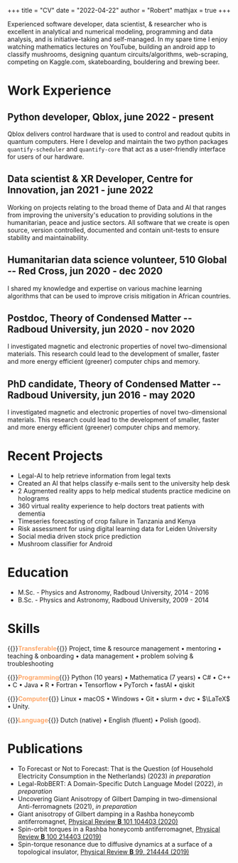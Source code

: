 +++
title = "CV"
date = "2022-04-22"
author = "Robert"
mathjax = true
+++

Experienced software developer, data scientist, & researcher who is excellent in analytical and numerical modeling, programming and data analysis, and is initiative-taking and self-managed. In my spare time I enjoy watching mathematics lectures on YouTube, building an android app to classify mushrooms, designing quantum circuits/algorithms, web-scraping, competing on Kaggle.com, skateboarding, bouldering and brewing beer. 

# Work Experience
## Python developer, Qblox, june 2022 - present
Qblox delivers control hardware that is used to control and readout qubits in quantum computers. Here I develop and maintain the two python packages `quantify-scheduler` and `quantify-core` that act as a user-friendly interface for users of our hardware. 

## Data scientist & XR Developer, Centre for Innovation, jan 2021 - june 2022
Working on projects relating to the broad theme of Data and AI that ranges from improving the university's education to providing solutions in the humanitarian, peace and justice sectors. All software that we create is open source, version controlled, documented and contain unit-tests to ensure stability and maintainability.

## Humanitarian data science volunteer, 510 Global -- Red Cross, jun 2020 - dec 2020
I shared my knowledge and expertise on various machine learning algorithms that can be used to improve crisis mitigation in African countries.

## Postdoc, Theory of Condensed Matter -- Radboud University, jun 2020 - nov 2020 
I investigated magnetic and electronic properties of novel two-dimensional materials. This research could lead to the development of smaller, faster and more energy efficient (greener) computer chips and memory.

## PhD candidate, Theory of Condensed Matter -- Radboud University, jun 2016 - may 2020
I investigated magnetic and electronic properties of novel two-dimensional materials. This research could lead to the development of smaller, faster and more energy efficient (greener) computer chips and memory.


# Recent Projects
  - Legal-AI to help retrieve information from legal texts
  - Created an AI that helps classify e-mails sent to the university help desk
  - 2 Augmented reality apps to help medical students practice medicine on holograms
  - 360 virtual reality experience to help doctors treat patients with dementia
  - Timeseries forecasting of crop failure in Tanzania and Kenya
  - Risk assessment for using digital learning data for Leiden University
  - Social media driven stock price prediction
  - Mushroom classifier for Android

# Education
- M.Sc. - Physics and Astronomy, Radboud University,	2014 - 2016
- B.Sc. - Physics and Astronomy, Radboud University,	2009 - 2014

# Skills
{{<rawhtml>}}<span style="color:#ffa86a"><b>Transferable</b></span>{{</rawhtml>}} Project, time & resource management $\bullet$ mentoring $\bullet$ teaching & onboarding  $\bullet$ data management $\bullet$ problem solving & troubleshooting

{{<rawhtml>}}<span style="color:#ffa86a"><b>Programming</b></span>{{</rawhtml>}}  Python (10 years) $\bullet$ Mathematica (7 years) $\bullet$ C\# $\bullet$ C++ $\bullet$ C $\bullet$ Java $\bullet$ R $\bullet$ Fortran $\bullet$ Tensorflow $\bullet$ PyTorch $\bullet$ fastAI $\bullet$ qiskit

{{<rawhtml>}}<span style="color:#ffa86a"><b>Computer</b></span>{{</rawhtml>}}  Linux $\bullet$ macOS $\bullet$ Windows $\bullet$ Git $\bullet$ slurm $\bullet$ dvc $\bullet$ $\LaTeX$  $\bullet$ Unity. 

{{<rawhtml>}}<span style="color:#ffa86a"><b>Language</b></span>{{</rawhtml>}}  Dutch (native) $\bullet$ English (fluent) $\bullet$ Polish (good).

# Publications
- To Forecast or Not to Forecast: That is the Question (of Household Electricity Consumption in the Netherlands) (2023) *in preparation*
- Legal-RobBERT: A Domain-Specific Dutch Language Model (2022), *in preparation*
- Uncovering Giant Anisotropy of Gilbert Damping in two-dimensional Anti-ferromagnets (2021), *in preparation*  
- Giant anisotropy of Gilbert damping in a Rashba honeycomb antiferromagnet, [Physical Review **B** 101 104403 (2020)](https://journals.aps.org/prb/abstract/10.1103/PhysRevB.101.104403)
- Spin-orbit torques in a Rashba honeycomb antiferromagnet, [Physical Review **B** 100 214403 (2019)](https://journals.aps.org/prb/abstract/10.1103/PhysRevB.100.214403)
- Spin-torque resonance due to diffusive dynamics at a surface of a topological insulator, [Physical Review **B** 99, 214444 (2019)](https://journals.aps.org/prb/abstract/10.1103/PhysRevB.99.214444)
